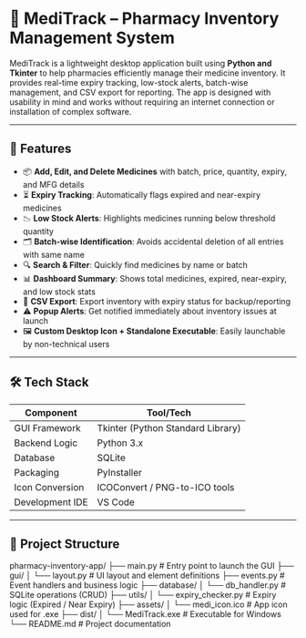 # 💊 MediTrack – Pharmacy Inventory Management System

MediTrack is a lightweight desktop application built using **Python and Tkinter** to help pharmacies efficiently manage their medicine inventory. It provides real-time expiry tracking, low-stock alerts, batch-wise management, and CSV export for reporting. The app is designed with usability in mind and works without requiring an internet connection or installation of complex software.

---

## 🚀 Features

- 📦 **Add, Edit, and Delete Medicines** with batch, price, quantity, expiry, and MFG details
- ⏳ **Expiry Tracking**: Automatically flags expired and near-expiry medicines
- 📉 **Low Stock Alerts**: Highlights medicines running below threshold quantity
- 🗂️ **Batch-wise Identification**: Avoids accidental deletion of all entries with same name
- 🔍 **Search & Filter**: Quickly find medicines by name or batch
- 📊 **Dashboard Summary**: Shows total medicines, expired, near-expiry, and low stock stats
- 🧮 **CSV Export**: Export inventory with expiry status for backup/reporting
- ⚠️ **Popup Alerts**: Get notified immediately about inventory issues at launch
- 🖼️ **Custom Desktop Icon + Standalone Executable**: Easily launchable by non-technical users

---

## 🛠️ Tech Stack

| Component       | Tool/Tech        |
|----------------|------------------|
| GUI Framework   | Tkinter (Python Standard Library) |
| Backend Logic   | Python 3.x       |
| Database        | SQLite           |
| Packaging       | PyInstaller      |
| Icon Conversion | ICOConvert / PNG-to-ICO tools     |
| Development IDE | VS Code          |

---

## 📁 Project Structure

pharmacy-inventory-app/
├── main.py # Entry point to launch the GUI
├── gui/
│ └── layout.py # UI layout and element definitions
├── events.py # Event handlers and business logic
├── database/
│ └── db_handler.py # SQLite operations (CRUD)
├── utils/
│ └── expiry_checker.py # Expiry logic (Expired / Near Expiry)
├── assets/
│ └── medi_icon.ico # App icon used for .exe
├── dist/
│ └── MediTrack.exe # Executable for Windows
└── README.md # Project documentation
